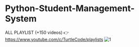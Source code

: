 # Python-Student-Management-System
ALL PLAYLIST (+150 videos) 👉 https://www.youtube.com/c/TurtleCode/playlists
![1](https://user-images.githubusercontent.com/85156399/180741905-91f2025f-8d25-443d-9718-4b04a718be1c.png)

